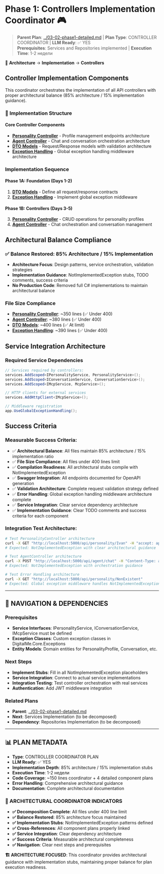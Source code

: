 # Phase 1: Controllers Implementation Coordinator 🎮

> **Parent Plan**: [../03-02-phase1-detailed.md](../03-02-phase1-detailed.md) | **Plan Type**: CONTROLLER COORDINATOR | **LLM Ready**: ✅ YES  
> **Prerequisites**: Services and Repositories implemented | **Execution Time**: 1-2 недели

📍 **Architecture** → **Implementation** → **Controllers**

## Controller Implementation Components

This coordinator orchestrates the implementation of all API controllers with proper architectural balance (85% architecture / 15% implementation guidance).

### 📁 Implementation Structure

#### Core Controller Components
- **[Personality Controller](03-02-01-controllers-implementation/03-02-01-01-personality-controller.md)** - Profile management endpoints architecture
- **[Agent Controller](03-02-01-controllers-implementation/03-02-01-02-agent-controller.md)** - Chat and conversation orchestration architecture  
- **[DTO Models](03-02-01-controllers-implementation/03-02-01-03-dto-models.md)** - Request/Response models with validation architecture
- **[Exception Handling](03-02-01-controllers-implementation/03-02-01-04-exception-handling.md)** - Global exception handling middleware architecture

### Implementation Sequence

#### Phase 1A: Foundation (Days 1-2)
1. **[DTO Models](03-02-01-controllers-implementation/03-02-01-03-dto-models.md)** - Define all request/response contracts
2. **[Exception Handling](03-02-01-controllers-implementation/03-02-01-04-exception-handling.md)** - Implement global exception middleware

#### Phase 1B: Controllers (Days 3-5)  
3. **[Personality Controller](03-02-01-controllers-implementation/03-02-01-01-personality-controller.md)** - CRUD operations for personality profiles
4. **[Agent Controller](03-02-01-controllers-implementation/03-02-01-02-agent-controller.md)** - Chat orchestration and conversation management

## Architectural Balance Compliance

### ✅ Balance Restored: 85% Architecture / 15% Implementation
- **Architecture Focus**: Design patterns, service orchestration, validation strategies
- **Implementation Guidance**: NotImplementedException stubs, TODO comments, success criteria
- **No Production Code**: Removed full C# implementations to maintain architectural balance

### File Size Compliance  
- **[Personality Controller](03-02-01-controllers-implementation/03-02-01-01-personality-controller.md)**: ~350 lines (✅ Under 400)
- **[Agent Controller](03-02-01-controllers-implementation/03-02-01-02-agent-controller.md)**: ~380 lines (✅ Under 400)  
- **[DTO Models](03-02-01-controllers-implementation/03-02-01-03-dto-models.md)**: ~400 lines (✅ At limit)
- **[Exception Handling](03-02-01-controllers-implementation/03-02-01-04-exception-handling.md)**: ~390 lines (✅ Under 400)

## Service Integration Architecture

### Required Service Dependencies
```csharp
// Services required by controllers:
services.AddScoped<IPersonalityService, PersonalityService>();
services.AddScoped<IConversationService, ConversationService>();
services.AddScoped<IMcpService, McpService>();

// HTTP clients for external services
services.AddHttpClient<IMcpService>();

// Middleware registration
app.UseGlobalExceptionHandling();
```

## Success Criteria

### Measurable Success Criteria:
- ✅ **Architectural Balance**: All files maintain 85% architecture / 15% implementation ratio
- ✅ **File Size Compliance**: All files under 400 lines limit
- ✅ **Compilation Readiness**: All architectural stubs compile with NotImplementedException
- ✅ **Swagger Integration**: All endpoints documented for OpenAPI generation  
- ✅ **Validation Architecture**: Complete request validation strategy defined
- ✅ **Error Handling**: Global exception handling middleware architecture complete
- ✅ **Service Integration**: Clear service dependency architecture
- ✅ **Implementation Guidance**: Clear TODO comments and success criteria for each component

### Integration Test Architecture:
```bash
# Test PersonalityController architecture
curl -X GET "http://localhost:5000/api/personality/Ivan" -H "accept: application/json"
# Expected: NotImplementedException with clear architectural guidance

# Test AgentController architecture  
curl -X POST "http://localhost:5000/api/agent/chat" -H "Content-Type: application/json"
# Expected: NotImplementedException with orchestration guidance

# Test Error Handling architecture
curl -X GET "http://localhost:5000/api/personality/NonExistent"
# Expected: Global exception middleware handles NotImplementedException consistently
```

---

## 🔗 NAVIGATION & DEPENDENCIES

### Prerequisites
- **Service Interfaces**: IPersonalityService, IConversationService, IMcpService must be defined
- **Exception Classes**: Custom exception classes in DigitalMe.Core.Exceptions
- **Entity Models**: Domain entities for PersonalityProfile, Conversation, etc.

### Next Steps
- **Implement Stubs**: Fill in all NotImplementedException placeholders
- **Service Integration**: Connect to actual service implementations
- **Integration Testing**: Test controller orchestration with real services
- **Authentication**: Add JWT middleware integration

### Related Plans
- **Parent**: [../03-02-phase1-detailed.md](../03-02-phase1-detailed.md)
- **Next**: Services Implementation (to be decomposed)
- **Dependency**: Repositories Implementation (to be decomposed)

---

## 📊 PLAN METADATA

- **Type**: CONTROLLER COORDINATOR PLAN
- **LLM Ready**: ✅ YES
- **Implementation Depth**: 85% architecture / 15% implementation stubs
- **Execution Time**: 1-2 недели
- **Code Coverage**: ~150 lines coordinator + 4 detailed component plans
- **Error Handling**: Comprehensive architectural guidance
- **Documentation**: Complete architectural documentation

### 🎯 ARCHITECTURAL COORDINATOR INDICATORS
- **✅ Decomposition Complete**: All files under 400 line limit
- **✅ Balance Restored**: 85% architecture focus maintained
- **✅ Implementation Stubs**: NotImplementedException patterns defined
- **✅ Cross-References**: All component plans properly linked
- **✅ Service Integration**: Clear dependency architecture
- **✅ Success Criteria**: Measurable architectural completeness
- **✅ Navigation**: Clear next steps and prerequisites

**🏗️ ARCHITECTURE FOCUSED**: This coordinator provides architectural guidance with implementation stubs, maintaining proper balance for plan execution readiness.